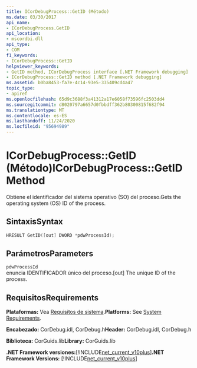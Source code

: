 ```yaml
---
title: ICorDebugProcess::GetID (Método)
ms.date: 03/30/2017
api_name:
- ICorDebugProcess.GetID
api_location:
- mscordbi.dll
api_type:
- COM
f1_keywords:
- ICorDebugProcess::GetID
helpviewer_keywords:
- GetID method, ICorDebugProcess interface [.NET Framework debugging]
- ICorDebugProcess::GetID method [.NET Framework debugging]
ms.assetid: b0ba8453-fa7e-4c14-93e5-335409cd4a47
topic_type:
- apiref
ms.openlocfilehash: 65d9c3688f3a41312a17e6058f73596fc2503dd4
ms.sourcegitcommit: d8020797a6657d0fbbdff362b80300815f682f94
ms.translationtype: MT
ms.contentlocale: es-ES
ms.lasthandoff: 11/24/2020
ms.locfileid: "95694989"
---
```

# <a name="icordebugprocessgetid-method"></a><span data-ttu-id="50010-102">ICorDebugProcess::GetID (Método)</span><span class="sxs-lookup"><span data-stu-id="50010-102">ICorDebugProcess::GetID Method</span></span>

<span data-ttu-id="50010-103">Obtiene el identificador del sistema operativo (SO) del proceso.</span><span class="sxs-lookup"><span data-stu-id="50010-103">Gets the operating system (OS) ID of the process.</span></span>  
  
## <a name="syntax"></a><span data-ttu-id="50010-104">Sintaxis</span><span class="sxs-lookup"><span data-stu-id="50010-104">Syntax</span></span>  
  
```cpp  
HRESULT GetID([out] DWORD *pdwProcessId);  
```  
  
## <a name="parameters"></a><span data-ttu-id="50010-105">Parámetros</span><span class="sxs-lookup"><span data-stu-id="50010-105">Parameters</span></span>  

 `pdwProcessId`  
 <span data-ttu-id="50010-106">enuncia IDENTIFICADOR único del proceso.</span><span class="sxs-lookup"><span data-stu-id="50010-106">[out] The unique ID of the process.</span></span>  
  
## <a name="requirements"></a><span data-ttu-id="50010-107">Requisitos</span><span class="sxs-lookup"><span data-stu-id="50010-107">Requirements</span></span>  

 <span data-ttu-id="50010-108">**Plataformas:** Vea [Requisitos de sistema](../../get-started/system-requirements.md).</span><span class="sxs-lookup"><span data-stu-id="50010-108">**Platforms:** See [System Requirements](../../get-started/system-requirements.md).</span></span>  
  
 <span data-ttu-id="50010-109">**Encabezado:** CorDebug.idl, CorDebug.h</span><span class="sxs-lookup"><span data-stu-id="50010-109">**Header:** CorDebug.idl, CorDebug.h</span></span>  
  
 <span data-ttu-id="50010-110">**Biblioteca:** CorGuids.lib</span><span class="sxs-lookup"><span data-stu-id="50010-110">**Library:** CorGuids.lib</span></span>  
  
 <span data-ttu-id="50010-111">**.NET Framework versiones:**[!INCLUDE[net_current_v10plus](../../../../includes/net-current-v10plus-md.md)]</span><span class="sxs-lookup"><span data-stu-id="50010-111">**.NET Framework Versions:** [!INCLUDE[net_current_v10plus](../../../../includes/net-current-v10plus-md.md)]</span></span>
